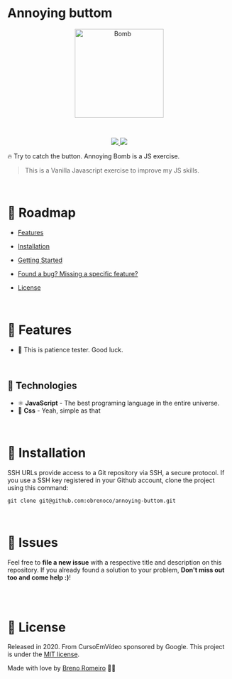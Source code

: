 # Annoying buttom

<p  align="center">
<img  src="https://media.giphy.com/media/l378c6HXBGxfyF92E/giphy.gif"  height="200" alt="Bomb">
</p>
<br/>


<p  align="center">
  <a  href="">
  <img  src="https://img.shields.io/github/stars/obrenoco/annoying-bomb" />
  </a>
  <img  src="https://img.shields.io/github/forks/obrenoco/annoying-bomb" />
  </a>
</p>

🔥 Try to catch the button. Annoying Bomb is a JS exercise.





> This is a Vanilla Javascript exercise to improve my JS skills.



<br />



# :pushpin: Roadmap



* [Features](#rocket-features)

* [Installation](#construction_worker-installation)


* [Getting Started](#runner-getting-started)


* [Found a bug? Missing a specific feature?](#bug-issues)


* [License](#closed_book-license)


<br />

# :rocket: Features

 * 🍕 This is patience tester. Good luck.




<br />

## :robot: Technologies

 * ⚛ **JavaScript** - The best programing language in the entire universe.
 * 💅 **Css** - Yeah, simple as that





<br />

# :construction_worker: Installation



SSH URLs provide access to a Git repository via SSH, a secure protocol. If you use a SSH key registered in your Github account, clone the project using this command:



```git clone git@github.com:obrenoco/annoying-buttom.git```






<br />


# :bug: Issues



Feel free to **file a new issue** with a respective title and description on this repository. If you already found a solution to your problem, **Don't miss out too and come help :)**!



<br />








<br/>

# :closed_book: License


Released in 2020.
From CursoEmVídeo sponsored by Google.
This project is under the [MIT license](https://github.com/obrenoco).

Made with love by [Breno Romeiro](https://github.com/obrenoco) 💜🚀
